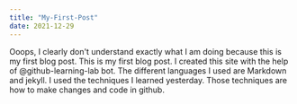 ```yaml
---
title: "My-First-Post"
date: 2021-12-29
---
```


Ooops, I clearly don't understand exactly what I am doing because this is my first blog post.
This is my first blog post. I created this site with the help of @github-learning-lab bot.
The different languages I used are Markdown and jekyll.
I used the techniques I learned yesterday. Those techniques are how to make changes
and code in github.
